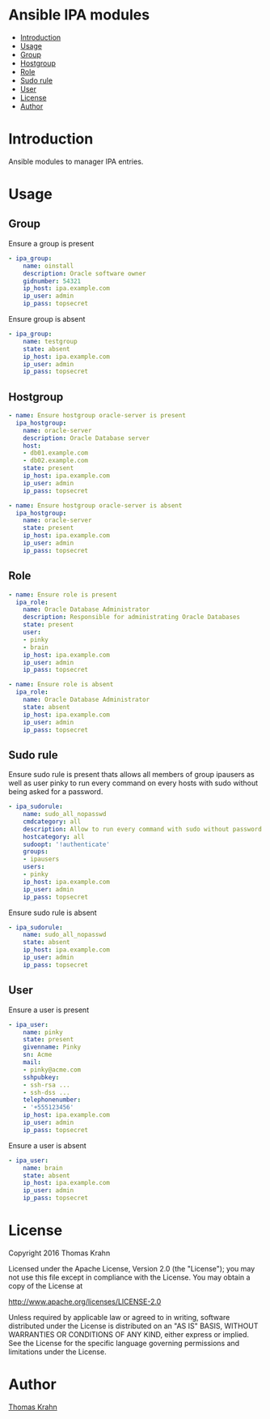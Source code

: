 Ansible IPA modules
==========

- [Introduction](#introduction)
- [Usage](#usage)
 - [Group](#group)
 - [Hostgroup](#hostgroup)
 - [Role](#role)
 - [Sudo rule](#sudo_rule)
 - [User](#user)
- [License](#license)
- [Author](#author)

# Introduction
Ansible modules to manager IPA entries.

# Usage

## Group
Ensure a group is present
```yaml
- ipa_group:
    name: oinstall
    description: Oracle software owner
    gidnumber: 54321
    ip_host: ipa.example.com
    ip_user: admin
    ip_pass: topsecret
```

Ensure group is absent
```yaml
- ipa_group:
    name: testgroup
    state: absent
    ip_host: ipa.example.com
    ip_user: admin
    ip_pass: topsecret
```

## Hostgroup
```yaml
- name: Ensure hostgroup oracle-server is present
  ipa_hostgroup:
    name: oracle-server
    description: Oracle Database server
    host:
    - db01.example.com
    - db02.example.com
    state: present
    ip_host: ipa.example.com
    ip_user: admin
    ip_pass: topsecret
```

```yaml
- name: Ensure hostgroup oracle-server is absent
  ipa_hostgroup:
    name: oracle-server
    state: present
    ip_host: ipa.example.com
    ip_user: admin
    ip_pass: topsecret
```

## Role
```yaml
- name: Ensure role is present
  ipa_role:
    name: Oracle Database Administrator
    description: Responsible for administrating Oracle Databases
    state: present
    user:
    - pinky
    - brain
    ip_host: ipa.example.com
    ip_user: admin
    ip_pass: topsecret
```

```yaml
- name: Ensure role is absent
  ipa_role:
    name: Oracle Database Administrator
    state: absent
    ip_host: ipa.example.com
    ip_user: admin
    ip_pass: topsecret
```

## Sudo rule
Ensure sudo rule is present thats allows all members of group ipausers as well as user pinky
to run every command on every hosts with sudo without being asked for a password.
```yaml
- ipa_sudorule:
    name: sudo_all_nopasswd
    cmdcategory: all
    description: Allow to run every command with sudo without password
    hostcategory: all
    sudoopt: '!authenticate'
    groups:
    - ipausers
    users:
    - pinky
    ip_host: ipa.example.com
    ip_user: admin
    ip_pass: topsecret
```

Ensure sudo rule is absent
```yaml
- ipa_sudorule:
    name: sudo_all_nopasswd
    state: absent
    ip_host: ipa.example.com
    ip_user: admin
    ip_pass: topsecret
```


## User
Ensure a user is present
```yaml
- ipa_user:
    name: pinky
    state: present
    givenname: Pinky
    sn: Acme
    mail:
    - pinky@acme.com
    sshpubkey:
    - ssh-rsa ...
    - ssh-dss ...
    telephonenumber:
    - '+555123456'
    ip_host: ipa.example.com
    ip_user: admin
    ip_pass: topsecret
```

Ensure a user is absent
```yaml
- ipa_user:
    name: brain
    state: absent
    ip_host: ipa.example.com
    ip_user: admin
    ip_pass: topsecret
```

# License

Copyright 2016 Thomas Krahn

Licensed under the Apache License, Version 2.0 (the "License");
you may not use this file except in compliance with the License.
You may obtain a copy of the License at

http://www.apache.org/licenses/LICENSE-2.0

Unless required by applicable law or agreed to in writing, software
distributed under the License is distributed on an "AS IS" BASIS,
WITHOUT WARRANTIES OR CONDITIONS OF ANY KIND, either express or implied.
See the License for the specific language governing permissions and
limitations under the License.

# Author
[Thomas Krahn]

[Thomas Krahn]: mailto:ntbc@gmx.net
